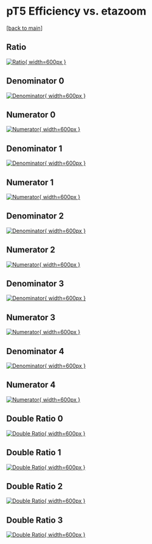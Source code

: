 # pT5 Efficiency vs. etazoom

[[back to main](./)]



## Ratio

[![Ratio](../mtv/var/pT5_vtr_13_0_eff_etazoom.png){ width=600px }](../mtv/var/pT5_vtr_13_0_eff_etazoom.pdf)

## Denominator 0

[![Denominator](../mtv/den/pT5_vtr_13_0_eff_etazoom_den0.png){ width=600px }](../mtv/den/pT5_vtr_13_0_eff_etazoom_den0.pdf)

## Numerator 0

[![Numerator](../mtv/num/pT5_vtr_13_0_eff_etazoom_num0.png){ width=600px }](../mtv/num/pT5_vtr_13_0_eff_etazoom_num0.pdf)

## Denominator 1

[![Denominator](../mtv/den/pT5_vtr_13_0_eff_etazoom_den1.png){ width=600px }](../mtv/den/pT5_vtr_13_0_eff_etazoom_den1.pdf)

## Numerator 1

[![Numerator](../mtv/num/pT5_vtr_13_0_eff_etazoom_num1.png){ width=600px }](../mtv/num/pT5_vtr_13_0_eff_etazoom_num1.pdf)

## Denominator 2

[![Denominator](../mtv/den/pT5_vtr_13_0_eff_etazoom_den2.png){ width=600px }](../mtv/den/pT5_vtr_13_0_eff_etazoom_den2.pdf)

## Numerator 2

[![Numerator](../mtv/num/pT5_vtr_13_0_eff_etazoom_num2.png){ width=600px }](../mtv/num/pT5_vtr_13_0_eff_etazoom_num2.pdf)

## Denominator 3

[![Denominator](../mtv/den/pT5_vtr_13_0_eff_etazoom_den3.png){ width=600px }](../mtv/den/pT5_vtr_13_0_eff_etazoom_den3.pdf)

## Numerator 3

[![Numerator](../mtv/num/pT5_vtr_13_0_eff_etazoom_num3.png){ width=600px }](../mtv/num/pT5_vtr_13_0_eff_etazoom_num3.pdf)

## Denominator 4

[![Denominator](../mtv/den/pT5_vtr_13_0_eff_etazoom_den4.png){ width=600px }](../mtv/den/pT5_vtr_13_0_eff_etazoom_den4.pdf)

## Numerator 4

[![Numerator](../mtv/num/pT5_vtr_13_0_eff_etazoom_num4.png){ width=600px }](../mtv/num/pT5_vtr_13_0_eff_etazoom_num4.pdf)

## Double Ratio 0

[![Double Ratio](../mtv/ratio/pT5_vtr_13_0_eff_etazoom_ratio0.png){ width=600px }](../mtv/ratio/pT5_vtr_13_0_eff_etazoom_ratio0.pdf)

## Double Ratio 1

[![Double Ratio](../mtv/ratio/pT5_vtr_13_0_eff_etazoom_ratio1.png){ width=600px }](../mtv/ratio/pT5_vtr_13_0_eff_etazoom_ratio1.pdf)

## Double Ratio 2

[![Double Ratio](../mtv/ratio/pT5_vtr_13_0_eff_etazoom_ratio2.png){ width=600px }](../mtv/ratio/pT5_vtr_13_0_eff_etazoom_ratio2.pdf)

## Double Ratio 3

[![Double Ratio](../mtv/ratio/pT5_vtr_13_0_eff_etazoom_ratio3.png){ width=600px }](../mtv/ratio/pT5_vtr_13_0_eff_etazoom_ratio3.pdf)

